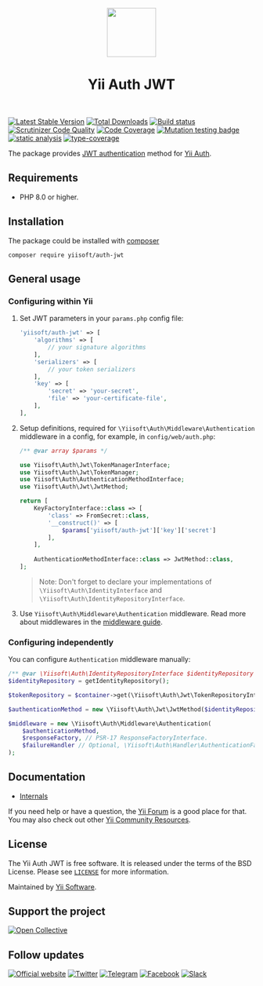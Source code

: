 <p align="center">
    <a href="https://github.com/yiisoft" target="_blank">
        <img src="https://yiisoft.github.io/docs/images/yii_logo.svg" height="100px">
    </a>
    <h1 align="center">Yii Auth JWT</h1>
    <br>
</p>

[![Latest Stable Version](https://poser.pugx.org/yiisoft/auth-jwt/v/stable.png)](https://packagist.org/packages/yiisoft/auth-jwt)
[![Total Downloads](https://poser.pugx.org/yiisoft/auth-jwt/downloads.png)](https://packagist.org/packages/yiisoft/auth-jwt)
[![Build status](https://github.com/yiisoft/auth-jwt/workflows/build/badge.svg)](https://github.com/yiisoft/auth-jwt/actions)
[![Scrutinizer Code Quality](https://scrutinizer-ci.com/g/yiisoft/auth-jwt/badges/quality-score.png?b=master)](https://scrutinizer-ci.com/g/yiisoft/auth-jwt/?branch=master)
[![Code Coverage](https://scrutinizer-ci.com/g/yiisoft/auth-jwt/badges/coverage.png?b=master)](https://scrutinizer-ci.com/g/yiisoft/auth-jwt/?branch=master)
[![Mutation testing badge](https://img.shields.io/endpoint?style=flat&url=https%3A%2F%2Fbadge-api.stryker-mutator.io%2Fgithub.com%2Fyiisoft%2Fauth-jwt%2Fmaster)](https://dashboard.stryker-mutator.io/reports/github.com/yiisoft/auth-jwt/master)
[![static analysis](https://github.com/yiisoft/auth-jwt/workflows/static%20analysis/badge.svg)](https://github.com/yiisoft/auth-jwt/actions?query=workflow%3A%22static+analysis%22)
[![type-coverage](https://shepherd.dev/github/yiisoft/auth-jwt/coverage.svg)](https://shepherd.dev/github/yiisoft/auth-jwt)

The package provides [JWT authentication](https://tools.ietf.org/html/rfc7519) method for [Yii Auth](https://github.com/yiisoft/auth/).

## Requirements

- PHP 8.0 or higher.

## Installation

The package could be installed with [composer](https://getcomposer.org/download/)

```shell
composer require yiisoft/auth-jwt
```

## General usage

### Configuring within Yii

1. Set JWT parameters in your `params.php` config file:

    ```php
    'yiisoft/auth-jwt' => [
        'algorithms' => [
            // your signature algorithms
        ],
        'serializers' => [
            // your token serializers
        ],
        'key' => [
            'secret' => 'your-secret',
            'file' => 'your-certificate-file',
        ],
    ],
    ```

2. Setup definitions, required for `\Yiisoft\Auth\Middleware\Authentication` middleware in a config, for example,
   in `config/web/auth.php`:

    ```php
    /** @var array $params */

    use Yiisoft\Auth\Jwt\TokenManagerInterface;
    use Yiisoft\Auth\Jwt\TokenManager;
    use Yiisoft\Auth\AuthenticationMethodInterface;
    use Yiisoft\Auth\Jwt\JwtMethod;

    return [
        KeyFactoryInterface::class => [
            'class' => FromSecret::class,
            '__construct()' => [
                $params['yiisoft/auth-jwt']['key']['secret']
            ],
        ],
        
        AuthenticationMethodInterface::class => JwtMethod::class,
    ];
    ```

    > Note: Don't forget to declare your implementations of `\Yiisoft\Auth\IdentityInterface` and `\Yiisoft\Auth\IdentityRepositoryInterface`.

3. Use `Yiisoft\Auth\Middleware\Authentication` middleware.
   Read more about middlewares in the [middleware guide](https://github.com/yiisoft/docs/blob/master/guide/en/structure/middleware.md).

### Configuring independently

You can configure `Authentication` middleware manually:

```php
/** @var \Yiisoft\Auth\IdentityRepositoryInterface $identityRepository */
$identityRepository = getIdentityRepository();

$tokenRepository = $container->get(\Yiisoft\Auth\Jwt\TokenRepositoryInterface::class);

$authenticationMethod = new \Yiisoft\Auth\Jwt\JwtMethod($identityRepository, $tokenRepository);

$middleware = new \Yiisoft\Auth\Middleware\Authentication(
    $authenticationMethod,
    $responseFactory, // PSR-17 ResponseFactoryInterface.
    $failureHandler // Optional, \Yiisoft\Auth\Handler\AuthenticationFailureHandler by default.
);
```

## Documentation

- [Internals](docs/internals.md)

If you need help or have a question, the [Yii Forum](https://forum.yiiframework.com/c/yii-3-0/63) is a good place for 
that. You may also check out other [Yii Community Resources](https://www.yiiframework.com/community).

## License

The Yii Auth JWT is free software. It is released under the terms of the BSD License.
Please see [`LICENSE`](./LICENSE.md) for more information.

Maintained by [Yii Software](https://www.yiiframework.com/).

## Support the project

[![Open Collective](https://img.shields.io/badge/Open%20Collective-sponsor-7eadf1?logo=open%20collective&logoColor=7eadf1&labelColor=555555)](https://opencollective.com/yiisoft)

## Follow updates

[![Official website](https://img.shields.io/badge/Powered_by-Yii_Framework-green.svg?style=flat)](https://www.yiiframework.com/)
[![Twitter](https://img.shields.io/badge/twitter-follow-1DA1F2?logo=twitter&logoColor=1DA1F2&labelColor=555555?style=flat)](https://twitter.com/yiiframework)
[![Telegram](https://img.shields.io/badge/telegram-join-1DA1F2?style=flat&logo=telegram)](https://t.me/yii3en)
[![Facebook](https://img.shields.io/badge/facebook-join-1DA1F2?style=flat&logo=facebook&logoColor=ffffff)](https://www.facebook.com/groups/yiitalk)
[![Slack](https://img.shields.io/badge/slack-join-1DA1F2?style=flat&logo=slack)](https://yiiframework.com/go/slack)
